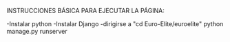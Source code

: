 INSTRUCCIONES BÁSICA PARA EJECUTAR LA PÁGINA:

-Instalar python
-Instalar Django
-dirigirse a "cd Euro-Elite/euroelite"
python manage.py runserver


